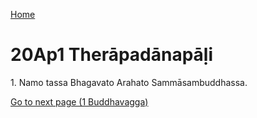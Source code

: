 
[Home](/)

# 20Ap1 Therāpadānapāḷi

1\. Namo tassa Bhagavato Arahato Sammāsambuddhassa.


[Go to next page (1 Buddhavagga)](1.md)


